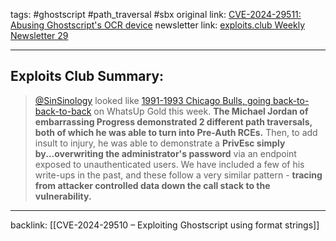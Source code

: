 tags: #ghostscript #path_traversal #sbx
original link:  [CVE-2024-29511: Abusing Ghostscript's OCR device](https://codeanlabs.com/blog/research/cve-2024-29511-abusing-ghostscripts-ocr-device/?ref=blog.exploits.club)
newsletter link: [exploits.club Weekly Newsletter 29](https://blog.exploits.club/exploits-club-weekly-newsletter-29/)

---
## Exploits Club Summary:
> [@SinSinology](https://x.com/sinsinology?ref=blog.exploits.club) looked like [1991-1993 Chicago Bulls, going back-to-back-to-back](https://www.si.com/nba/bulls/old-school/remembering-the-30th-anniversary-of-the-chicago-bulls-first-three-peat?ref=blog.exploits.club) on WhatsUp Gold this week. **The Michael Jordan of embarrassing Progress demonstrated 2 different path traversals, both of which he was able to turn into Pre-Auth RCEs.** Then, to add insult to injury, he was able to demonstrate a **PrivEsc simply by...overwriting the administrator's password** via an endpoint exposed to unauthenticated users. We have included a few of his write-ups in the past, and these follow a very similar pattern - **tracing from attacker controlled data down the call stack to the vulnerability.** 


---
backlink:
[[CVE-2024-29510 – Exploiting Ghostscript using format strings]]
